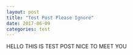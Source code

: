 ```yaml
---
layout: post
title: "Test Post Please Ignore"
date: 2017-06-09 
categories: test
---
```


HELLO THIS IS TEST POST NICE TO MEET YOU
